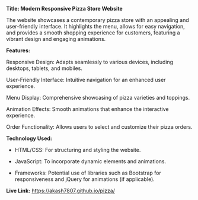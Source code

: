 **Title: Modern Responsive Pizza Store Website**

The website showcases a contemporary pizza store with an appealing and user-friendly interface. It highlights the menu, allows for easy navigation, and provides a smooth shopping experience for customers, featuring a vibrant design and engaging animations.

**Features:**

Responsive Design: Adapts seamlessly to various devices, including desktops, tablets, and mobiles.

User-Friendly Interface: Intuitive navigation for an enhanced user experience.

Menu Display: Comprehensive showcasing of pizza varieties and toppings.

Animation Effects: Smooth animations that enhance the interactive experience.

Order Functionality: Allows users to select and customize their pizza orders.

**Technology Used:**

- HTML/CSS: For structuring and styling the website.
  
- JavaScript: To incorporate dynamic elements and animations.
  
- Frameworks: Potential use of libraries such as Bootstrap for responsiveness and jQuery for animations (if applicable).

**Live Link:** https://akash7807.github.io/pizza/
